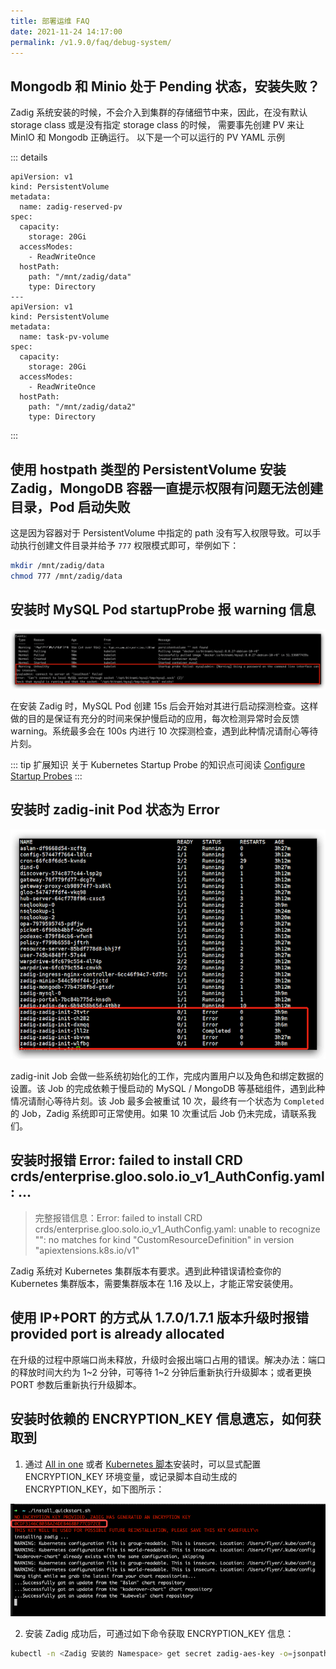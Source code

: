 ```yaml
---
title: 部署运维 FAQ
date: 2021-11-24 14:17:00
permalink: /v1.9.0/faq/debug-system/
---
```


## Mongodb 和 Minio 处于 Pending 状态，安装失败？

Zadig 系统安装的时候，不会介入到集群的存储细节中来，因此，在没有默认 storage class 或是没有指定 storage
class 的时候， 需要事先创建 PV 来让 MinIO 和 Mongodb 正确运行。 以下是一个可以运行的 PV YAML 示例

::: details
```
apiVersion: v1
kind: PersistentVolume
metadata:
  name: zadig-reserved-pv
spec:
  capacity:
    storage: 20Gi
  accessModes:
    - ReadWriteOnce
  hostPath:
    path: "/mnt/zadig/data"
    type: Directory
---
apiVersion: v1
kind: PersistentVolume
metadata:
  name: task-pv-volume
spec:
  capacity:
    storage: 20Gi
  accessModes:
    - ReadWriteOnce
  hostPath:
    path: "/mnt/zadig/data2"
    type: Directory
```
:::

## 使用 hostpath 类型的 PersistentVolume 安装 Zadig，MongoDB 容器一直提示权限有问题无法创建目录，Pod 启动失败

这是因为容器对于 PersistentVolume 中指定的 path 没有写入权限导致。可以手动执行创建文件目录并给予 `777` 权限模式即可，举例如下：

```bash
mkdir /mnt/zadig/data
chmod 777 /mnt/zadig/data
```

## 安装时 MySQL Pod startupProbe 报 warning 信息

![mysql_pod_startup_probe_warning](./_images/mysql_pod_startup_probe_warning.png)

在安装 Zadig 时，MySQL Pod 创建 15s 后会开始对其进行启动探测检查。这样做的目的是保证有充分的时间来保护慢启动的应用，每次检测异常时会反馈 warning。系统最多会在 100s 内进行 10 次探测检查，遇到此种情况请耐心等待片刻。

::: tip 扩展知识
关于 Kubernetes Startup Probe 的知识点可阅读 [Configure Startup Probes](https://kubernetes.io/docs/tasks/configure-pod-container/configure-liveness-readiness-startup-probes)
:::

## 安装时 zadig-init Pod 状态为 Error

![zadig_init_job_error](./_images/zadig_init_job_error.png)

zadig-init Job 会做一些系统初始化的工作，完成内置用户以及角色和绑定数据的设置。该 Job 的完成依赖于慢启动的 MySQL / MongoDB 等基础组件，遇到此种情况请耐心等待片刻。该 Job 最多会被重试 10 次，最终有一个状态为 `Completed` 的 Job，Zadig 系统即可正常使用。如果 10 次重试后 Job 仍未完成，请联系我们。

## 安装时报错 Error: failed to install CRD crds/enterprise.gloo.solo.io_v1_AuthConfig.yaml: ...
> 完整报错信息：Error: failed to install CRD crds/enterprise.gloo.solo.io_v1_AuthConfig.yaml: unable to recognize "": no matches for kind "CustomResourceDefinition" in version "apiextensions.k8s.io/v1"

Zadig 系统对 Kubernetes 集群版本有要求。遇到此种错误请检查你的 Kubernetes 集群版本，需要集群版本在 1.16 及以上，才能正常安装使用。

## 使用 IP+PORT 的方式从 1.7.0/1.7.1 版本升级时报错 provided port is already allocated

在升级的过程中原端口尚未释放，升级时会报出端口占用的错误。解决办法：端口的释放时间大约为 1~2 分钟，可等待 1~2 分钟后重新执行升级脚本；或者更换 PORT 参数后重新执行升级脚本。

## 安装时依赖的 ENCRYPTION_KEY 信息遗忘，如何获取到

1. 通过 [All in one](/v1.9.0/install/all-in-one/) 或者 [Kubernetes 脚本](/v1.9.0/install/install-on-k8s/)安装时，可以显式配置 ENCRYPTION_KEY 环境变量，或记录脚本自动生成的 ENCRYPTION_KEY，如下图所示：

![查看 ENCRYPTION_KEY](./_images/show_encryption_key.png)

2. 安装 Zadig 成功后，可通过如下命令获取 ENCRYPTION_KEY 信息：

```bash
kubectl -n <Zadig 安装的 Namespace> get secret zadig-aes-key -o=jsonpath='{.data.aesKey}' | base64 -d
```
